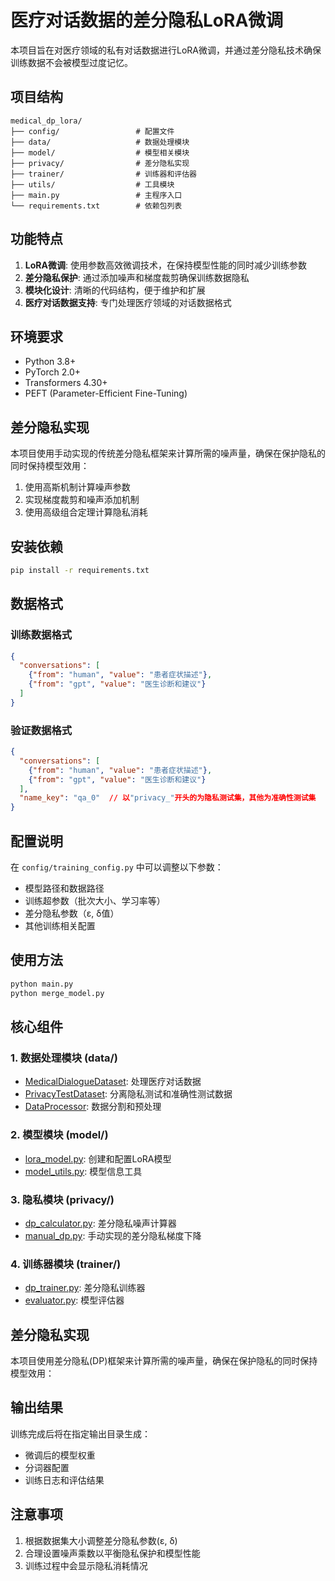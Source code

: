 
# 医疗对话数据的差分隐私LoRA微调

本项目旨在对医疗领域的私有对话数据进行LoRA微调，并通过差分隐私技术确保训练数据不会被模型过度记忆。

## 项目结构

```
medical_dp_lora/
├── config/                 # 配置文件
├── data/                   # 数据处理模块
├── model/                  # 模型相关模块
├── privacy/                # 差分隐私实现
├── trainer/                # 训练器和评估器
├── utils/                  # 工具模块
├── main.py                 # 主程序入口
└── requirements.txt        # 依赖包列表
```

## 功能特点

1. **LoRA微调**: 使用参数高效微调技术，在保持模型性能的同时减少训练参数
2. **差分隐私保护**: 通过添加噪声和梯度裁剪确保训练数据隐私
3. **模块化设计**: 清晰的代码结构，便于维护和扩展
4. **医疗对话数据支持**: 专门处理医疗领域的对话数据格式

## 环境要求

- Python 3.8+
- PyTorch 2.0+
- Transformers 4.30+
- PEFT (Parameter-Efficient Fine-Tuning)

## 差分隐私实现

本项目使用手动实现的传统差分隐私框架来计算所需的噪声量，确保在保护隐私的同时保持模型效用：

1. 使用高斯机制计算噪声参数
2. 实现梯度裁剪和噪声添加机制
3. 使用高级组合定理计算隐私消耗

## 安装依赖

```bash
pip install -r requirements.txt
```

## 数据格式

### 训练数据格式
```json
{
  "conversations": [
    {"from": "human", "value": "患者症状描述"},
    {"from": "gpt", "value": "医生诊断和建议"}
  ]
}
```

### 验证数据格式
```json
{
  "conversations": [
    {"from": "human", "value": "患者症状描述"},
    {"from": "gpt", "value": "医生诊断和建议"}
  ],
  "name_key": "qa_0"  // 以"privacy_"开头的为隐私测试集，其他为准确性测试集
}
```

## 配置说明

在 `config/training_config.py` 中可以调整以下参数：

- 模型路径和数据路径
- 训练超参数（批次大小、学习率等）
- 差分隐私参数（ε, δ值）
- 其他训练相关配置

## 使用方法

```bash
python main.py
python merge_model.py
```

## 核心组件

### 1. 数据处理模块 (data/)
- [MedicalDialogueDataset](file:///mnt/workspace/隐语杯/SJF_method/data/medical_dataset.py#L9-L51): 处理医疗对话数据
- [PrivacyTestDataset](file:///mnt/workspace/隐语杯/SJF_method/data/medical_dataset.py#L54-L85): 分离隐私测试和准确性测试数据
- [DataProcessor](file:///mnt/workspace/隐语杯/SJF_method/data/data_processor.py#L8-L35): 数据分割和预处理

### 2. 模型模块 (model/)
- [lora_model.py](file:///mnt/workspace/隐语杯/SJF_method/model/lora_model.py): 创建和配置LoRA模型
- [model_utils.py](file:///mnt/workspace/隐语杯/SJF_method/model/model_utils.py): 模型信息工具

### 3. 隐私模块 (privacy/)
- [dp_calculator.py](file:///mnt/workspace/隐语杯/SJF_method/privacy/dp_calculator.py): 差分隐私噪声计算器
- [manual_dp.py](file:///mnt/workspace/隐语杯/SJF_method/privacy/privacy_engine.py): 手动实现的差分隐私梯度下降

### 4. 训练器模块 (trainer/)
- [dp_trainer.py](file:///mnt/workspace/隐语杯/SJF_method/trainer/dp_trainer.py): 差分隐私训练器
- [evaluator.py](file:///mnt/workspace/隐语杯/SJF_method/trainer/evaluator.py): 模型评估器

## 差分隐私实现

本项目使用差分隐私(DP)框架来计算所需的噪声量，确保在保护隐私的同时保持模型效用：


## 输出结果

训练完成后将在指定输出目录生成：
- 微调后的模型权重
- 分词器配置
- 训练日志和评估结果

## 注意事项

1. 根据数据集大小调整差分隐私参数(ε, δ)
2. 合理设置噪声乘数以平衡隐私保护和模型性能
3. 训练过程中会显示隐私消耗情况